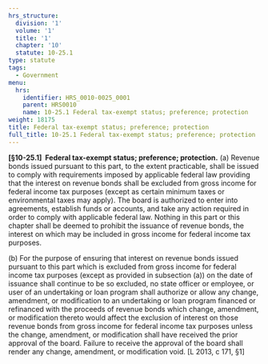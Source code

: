 ```yaml
---
hrs_structure:
  division: '1'
  volume: '1'
  title: '1'
  chapter: '10'
  statute: 10-25.1
type: statute
tags:
  - Government
menu:
  hrs:
    identifier: HRS_0010-0025_0001
    parent: HRS0010
    name: 10-25.1 Federal tax-exempt status; preference; protection
weight: 18175
title: Federal tax-exempt status; preference; protection
full_title: 10-25.1 Federal tax-exempt status; preference; protection
---
```

**[§10-25.1]  Federal tax-exempt status; preference; protection.** (a) Revenue bonds issued pursuant to this part, to the extent practicable, shall be issued to comply with requirements imposed by applicable federal law providing that the interest on revenue bonds shall be excluded from gross income for federal income tax purposes (except as certain minimum taxes or environmental taxes may apply). The board is authorized to enter into agreements, establish funds or accounts, and take any action required in order to comply with applicable federal law. Nothing in this part or this chapter shall be deemed to prohibit the issuance of revenue bonds, the interest on which may be included in gross income for federal income tax purposes.

(b) For the purpose of ensuring that interest on revenue bonds issued pursuant to this part which is excluded from gross income for federal income tax purposes (except as provided in subsection (a)) on the date of issuance shall continue to be so excluded, no state officer or employee, or user of an undertaking or loan program shall authorize or allow any change, amendment, or modification to an undertaking or loan program financed or refinanced with the proceeds of revenue bonds which change, amendment, or modification thereto would affect the exclusion of interest on those revenue bonds from gross income for federal income tax purposes unless the change, amendment, or modification shall have received the prior approval of the board. Failure to receive the approval of the board shall render any change, amendment, or modification void. [L 2013, c 171, §1]
